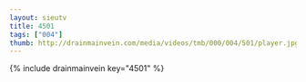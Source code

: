 ```yaml
--- 
layout: sieutv
title: 4501
tags: ["004"]
thumb: http://drainmainvein.com/media/videos/tmb/000/004/501/player.jpg
---
```

{% include drainmainvein key="4501" %} 
